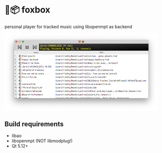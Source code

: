 # 🦊📦 foxbox

personal player for tracked music using libopenmpt as backend

![Screenshot of foxbox in action](./screenshot.png)

## Build requirements

- libao
- libopenmpt (NOT libmodplug!)
- Qt 5.12+


